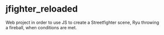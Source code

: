 jfighter_reloaded
=================

Web project in order to use JS to create a Streetfighter scene, Ryu throwing a fireball, when conditions are met.
